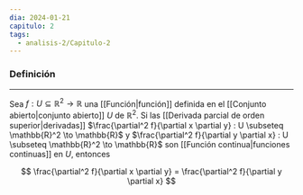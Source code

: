 ```yaml
---
dia: 2024-01-21
capitulo: 2
tags:
  - analisis-2/Capitulo-2
---
```

### Definición
---
Sea $f : U \subseteq \mathbb{R}^2 \to \mathbb{R}$ una [[Función|función]] definida en el [[Conjunto abierto|conjunto abierto]] $U$ de $\mathbb{R}^2$. Si las [[Derivada parcial de orden superior|derivadas]] $\frac{\partial^2 f}{\partial x \partial y} : U \subseteq \mathbb{R}^2 \to \mathbb{R}$  y $\frac{\partial^2 f}{\partial y \partial x} : U \subseteq \mathbb{R}^2 \to \mathbb{R}$ son [[Función continua|funciones continuas]] en $U$, entonces

$$ \frac{\partial^2 f}{\partial x \partial y} = \frac{\partial^2 f}{\partial y \partial x} $$